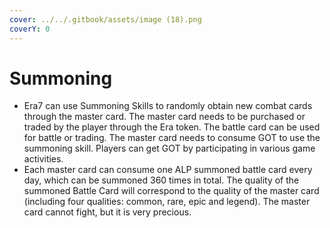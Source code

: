 ```yaml
---
cover: ../../.gitbook/assets/image (18).png
coverY: 0
---
```


# Summoning

* Era7 can use Summoning Skills to randomly obtain new combat cards through the master card. The master card needs to be purchased or traded by the player through the Era token. The battle card can be used for battle or trading. The master card needs to consume GOT to use the summoning skill. Players can get GOT by participating in various game activities.
* Each master card can consume one ALP summoned battle card every day, which can be summoned 360 times in total. The quality of the summoned Battle Card will correspond to the quality of the master card (including four qualities: common, rare, epic and legend). The master card cannot fight, but it is very precious.

